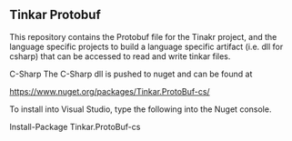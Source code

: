 ## Tinkar Protobuf

This repository contains the Protobuf file for the Tinakr project,
and the language specific projects to build a language specific artifact (i.e. dll for csharp)
that can be accessed to read and write tinkar files.

C-Sharp
The C-Sharp dll is pushed to nuget and can be found at

https://www.nuget.org/packages/Tinkar.ProtoBuf-cs/

To install into Visual Studio, type the following into the Nuget console.

Install-Package Tinkar.ProtoBuf-cs

